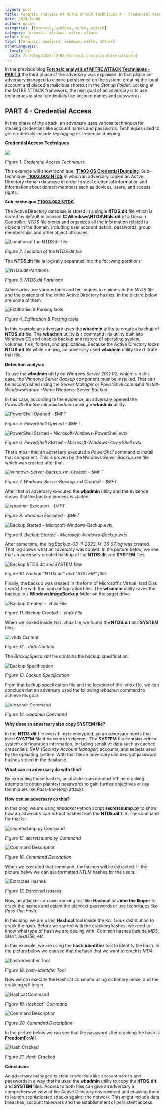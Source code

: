 ```yaml
---
layout: post
title: Forensic analysis of MITRE ATT&CK Techniques 4 - Credential Access
date: 2024-10-08
author: goran
categories: [forensic, windows, mitre, attack]
category: forensic, windows, mitre, attack
color: blue
tags: [forensic, analysis, windows, mitre, attack]
otherLanguages:
- locale: hr
  path: /hr/blog/2024-10-08-forensic-analysis-mitre-attack-4
---
```


In the previous blog [**Forensic analysis of MITRE ATT&CK Techniques - PART 3**](https://www.diverto.hr/en/blog/2024-04-09-forensic-analysis-mitre-attack-3/)
the third phase of the adversary was explained. In that phase an adversary managed to ensure persistence on the system, creating the local account 
and placed a malicious shortcut in the *Startup Folder*. Looking at the MITRE ATT&CK framework, the next goal of an adversary is to use techniques to 
steal credentials like account names and passwords

## PART 4 - Credential Access

In this phase of the attack, an adversary uses various techniques for stealing credentials like account names and passwords. 
Techniques used to get credentials include keylogging or credential dumping.

**Credential Access Techniques**

<a href="/images/2024-10-08-forensic-analysis-mitre-attack-4/image1.png" rel="nofollow noopener noreferrer" target="_blank">
<img src="/images/2024-10-08-forensic-analysis-mitre-attack-4/image1.png">
</a>

*Figure 1. Credential Access Techniques*

This example will show technique, [**T1003 OS Credential Dumping**](https://attack.mitre.org/techniques/T1003/), 
Sub-technique [**T1003.003 NTDS**](https://attack.mitre.org/techniques/T1003/003/) in which an adversary copied 
an Active Directory domain database in order to steal credential information and information about domain members 
such as devices, users, and access rights.

**Sub-technique [**T1003.003 NTDS**](https://attack.mitre.org/techniques/T1003/003/)**

The Active Directory database is stored in a single **NTDS.dit** file which is stored by default in location **C:\Windows\NTDS\Ntds.dit** of a Domain Controller. 
*NTDS* file stores and organizes all the information related to objects in the domain, including user account details, passwords, group memberships 
and other object attributes.  

![Location of the NTDS.dit file](/images/2024-10-08-forensic-analysis-mitre-attack-4/image2.png)

*Figure 2. Location of the NTDS.dit file*

The **NTDS.dit** file is logically separated into the following partitions:

![NTDS.dit Partitions](/images/2024-10-08-forensic-analysis-mitre-attack-4/image3.png)

*Figure 3. NTDS.dit Partitions*

Adversaries use various tools and techniques to enumerate the *NTDS* file and the contents of the entire Active Directory hashes. 
In the picture below are some of them.

![Exfiltration & Parsing tools](/images/2024-10-08-forensic-analysis-mitre-attack-4/image4.png)

*Figure 4. Exfiltration & Parsing tools*

In this example an adversary uses the **wbadmin** utility to create a backup of **NTDS.dit** file. The **wbadmin** utility is a command 
line utility built into Windows OS and enables backup and restore of operating system, volumes, files, folders, and applications. 
Because the Active Directory locks **NTDS.dit** file while running, an adversary used **wbadmin** utility to exfiltrate that file. 

**Detection analysis**

To use the **wbadmin** utility on *Windows Server 2012 R2*, which is in this case, the *Windows Server Backup* component must be installed. 
That can be accomplished using the *Server Manager* or *PowerShell* command *Install-WindowsFeature -Name Windows-Server-Backup*.    

In this case, according to the evidence, an adversary opened the *PowerShell* a few minutes before running a **wbadmin** utility. 

![PowerShell Opened - $MFT](/images/2024-10-08-forensic-analysis-mitre-attack-4/image5.png)

*Figure 5. PowerShell Opened - $MFT*

![PowerShell Started – Microsoft-Windows-PowerShell.evtx](/images/2024-10-08-forensic-analysis-mitre-attack-4/image6.png)

*Figure 6. PowerShell Started – Microsoft-Windows-PowerShell.evtx*

That’s mean that an adversary executed a *PowerShell* command to install that component. This is proven by the *Windows Server Backup.xml* 
file which was created after that.

![Windows-Server-Backup.xml Created - $MFT](/images/2024-10-08-forensic-analysis-mitre-attack-4/image7.png)

*Figure 7. Windows-Server-Backup.xml Created - $MFT*

After that an adversary executed the **wbadmin** utility and the evidence shows that the backup process is started.

![wbadmin Executed - $MFT](/images/2024-10-08-forensic-analysis-mitre-attack-4/image8.png)

*Figure 8. wbadmin Executed - $MFT*

![Backup Started – Microsoft-Windows-Backup.evtx](/images/2024-10-08-forensic-analysis-mitre-attack-4/image9.png)

*Figure 9. Backup Started – Microsoft-Windows-Backup.evtx*

After some time, the log *Backup-03-11-2023_14-36-07.log* was created. That log shows what an adversary was copied. 
In the picture below, we see that an adversary created backup of the **NTDS.dit** and **SYSTEM** files.

![Backup NTDS.dit and SYSTEM files](/images/2024-10-08-forensic-analysis-mitre-attack-4/image10.png)

*Figure 10. Backup “NTDS.dit” and “SYSTEM” files*

Finally, the backup was created in the form of Microsoft's Virtual Hard Disk (*.vhdx*) file with the *.xml* configuration files. 
The **wbadmin** utility saves the backup in a **WindowsImageBackup** folder on the target drive.

![Backup Created – .vhdx File](/images/2024-10-08-forensic-analysis-mitre-attack-4/image11.png)

*Figure 11. Backup Created – .vhdx File*

When we looked inside that *.vhdx* file, we found the **NTDS.dit** and **SYSTEM** files.

![.vhdx Content](/images/2024-10-08-forensic-analysis-mitre-attack-4/image12.png)

*Figure 12. .vhdx Content*

The *BackupSpecs.xml* file contains the backup specification. 

![Backup Specification](/images/2024-10-08-forensic-analysis-mitre-attack-4/image13.png)

*Figure 13. Backup Specification*

From that backup specification file and the location of the *.vhdx* file, we can conclude that an adversary used the 
following *wbadmin* command to achieve his goal:

![wbadmin Command](/images/2024-10-08-forensic-analysis-mitre-attack-4/image14.png)

*Figure 14. wbadmin Command*

**Why does an adversary also copy SYSTEM file?**

In the **NTDS.dit** file everything is encrypted, so an adversary needs that local **SYSTEM** file if he wants to decrypt. 
The **SYSTEM** file contains critical system configuration information, including sensitive data such as cached credentials, 
SAM (*Security Account Manager*) accounts, and secrets used by the operating system. With that file an adversary can decrypt 
password hashes stored in the database.

**What can an adversary do with this?**

By extracting these hashes, an attacker can conduct offline cracking attempts to obtain plaintext passwords to gain further 
objectives or use techniques like *Pass-the-Hash* attacks. 

**How can an adversary do this?**

In this blog, we are using *Impacket* Python script **secretsdump.py** to show how an adversary can extract hashes from the **NTDS.dit** file.
The command for that is:

![secretsdump.py Command](/images/2024-10-08-forensic-analysis-mitre-attack-4/image15.png)

*Figure 15. secretsdump.py Command*

![Command Description](/images/2024-10-08-forensic-analysis-mitre-attack-4/image16.png)

*Figure 16. Command Description*

When we executed that command, the hashes will be extracted. In the picture below we can see formatted *NTLM* hashes for the users.

![Extracted Hashes](/images/2024-10-08-forensic-analysis-mitre-attack-4/image17.png)

*Figure 17. Extracted Hashes*

Now, an attacker can use cracking tool like **Hashcat** or **John the Ripper** to crack the hashes and obtain the plaintext 
passwords or use techniques like *Pass-the-Hash*.

In this blog, we are using **Hashcat** tool inside the *Kali Linux* distribution to crack the hash. Before we started with the cracking 
hashes, we need to know what type of hash we are dealing with. Common hashes include *MD5*, *SHA1*, *SHA256*, etc. 

In this example, we are using the **hash-identifier** tool to identify the hash. In the picture below we can see that the hash that
we want to crack is *MD4*.

![hash-identifier Tool](/images/2024-10-08-forensic-analysis-mitre-attack-4/image18.png)

*Figure 18. hash-identifier Tool*

Now we can execute the Hashcat command using dictionary mode, and the cracking will begin.

![Hashcat Command](/images/2024-10-08-forensic-analysis-mitre-attack-4/image19.png)

*Figure 19. Hashcat” Command*

![Command Description](/images/2024-10-08-forensic-analysis-mitre-attack-4/image20.png)

*Figure 20. Command Description*

In the picture below we can see that the password after cracking the hash is **FreedomForAll**.

![Hash Cracked](/images/2024-10-08-forensic-analysis-mitre-attack-4/image21.png)

*Figure 21. Hash Cracked*

**Conclusion**

An adversary managed to steal credentials like account names and passwords in a way that he used the **wbadmin** utility to copy the **NTDS.dit** and **SYSTEM** files. 
Access to both files can give an adversary a comprehensive view of the Active Directory environment and enabling them to launch sophisticated attacks against the network. 
This might include data breaches, account takeovers and the establishment of persistent access.
